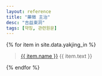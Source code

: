 ```yaml
---
layout: reference
title: "藥徵 主治"
desc: "吉益東洞"
tags: [약징, 관련원문]
---
```


{% for item in site.data.yakjing_in %}

> [{{ item.name }}]({{site.herburl}}/{{item.name_kr}}) {{ item.text }}

{% endfor %}
